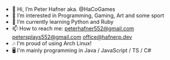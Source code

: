- 👋 Hi, I’m Peter Hafner aka. @HaCoGames
- 👀 I’m interested in Programming, Gaming, Art and some sport
- 🌱 I’m currently learning Python and Ruby
- 📫 How to reach me:  peterhafner552@gmail.com  petersplays552@gmail.com  office@hafnerp.dev
- 🎶 I'm proud of using Arch Linux!
- 🖥️ I'm mainly programming in Java / JavaScript / TS / C#
<!---
HaCoGames/HaCoGames is a ✨ special ✨ repository because its `README.md` (this file) appears on your GitHub profile.
You can click the Preview link to take a look at your changes.
--->
